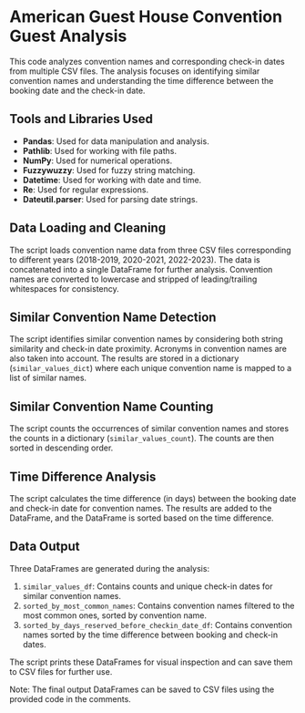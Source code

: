 # American Guest House Convention Guest Analysis

This code analyzes convention names and corresponding check-in dates from multiple CSV files. The analysis focuses on identifying similar convention names and understanding the time difference between the booking date and the check-in date.

## Tools and Libraries Used

- **Pandas**: Used for data manipulation and analysis.
- **Pathlib**: Used for working with file paths.
- **NumPy**: Used for numerical operations.
- **Fuzzywuzzy**: Used for fuzzy string matching.
- **Datetime**: Used for working with date and time.
- **Re**: Used for regular expressions.
- **Dateutil.parser**: Used for parsing date strings.

## Data Loading and Cleaning

The script loads convention name data from three CSV files corresponding to different years (2018-2019, 2020-2021, 2022-2023). The data is concatenated into a single DataFrame for further analysis. Convention names are converted to lowercase and stripped of leading/trailing whitespaces for consistency.

## Similar Convention Name Detection

The script identifies similar convention names by considering both string similarity and check-in date proximity. Acronyms in convention names are also taken into account. The results are stored in a dictionary (`similar_values_dict`) where each unique convention name is mapped to a list of similar names.

## Similar Convention Name Counting

The script counts the occurrences of similar convention names and stores the counts in a dictionary (`similar_values_count`). The counts are then sorted in descending order.

## Time Difference Analysis

The script calculates the time difference (in days) between the booking date and check-in date for convention names. The results are added to the DataFrame, and the DataFrame is sorted based on the time difference.

## Data Output

Three DataFrames are generated during the analysis:
1. `similar_values_df`: Contains counts and unique check-in dates for similar convention names.
2. `sorted_by_most_common_names`: Contains convention names filtered to the most common ones, sorted by convention name.
3. `sorted_by_days_reserved_before_checkin_date_df`: Contains convention names sorted by the time difference between booking and check-in dates.

The script prints these DataFrames for visual inspection and can save them to CSV files for further use.

Note: The final output DataFrames can be saved to CSV files using the provided code in the comments.
